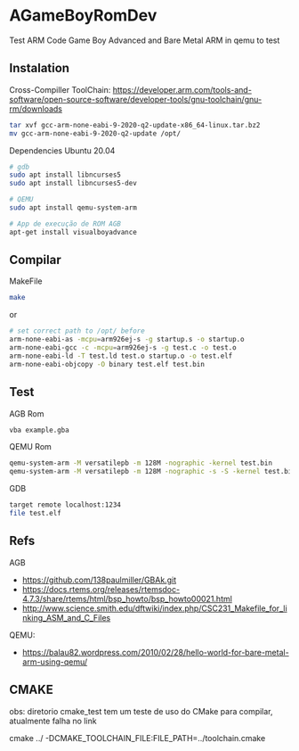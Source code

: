 # AGameBoyRomDev
Test ARM Code Game Boy Advanced and Bare Metal ARM in qemu to test

## Instalation
Cross-Compiller ToolChain: https://developer.arm.com/tools-and-software/open-source-software/developer-tools/gnu-toolchain/gnu-rm/downloads
```bash
tar xvf gcc-arm-none-eabi-9-2020-q2-update-x86_64-linux.tar.bz2
mv gcc-arm-none-eabi-9-2020-q2-update /opt/
```

Dependencies Ubuntu 20.04
```bash
# gdb
sudo apt install libncurses5
sudo apt install libncurses5-dev

# QEMU
sudo apt install qemu-system-arm

# App de execução de ROM AGB
apt-get install visualboyadvance
```

## Compilar
MakeFile
```bash
make
```
or
```bash
# set correct path to /opt/ before
arm-none-eabi-as -mcpu=arm926ej-s -g startup.s -o startup.o
arm-none-eabi-gcc -c -mcpu=arm926ej-s -g test.c -o test.o
arm-none-eabi-ld -T test.ld test.o startup.o -o test.elf
arm-none-eabi-objcopy -O binary test.elf test.bin
```

## Test
AGB Rom
```bash
vba example.gba 
```
QEMU Rom
```bash
qemu-system-arm -M versatilepb -m 128M -nographic -kernel test.bin
qemu-system-arm -M versatilepb -m 128M -nographic -s -S -kernel test.bin
```

GDB
```bash
target remote localhost:1234
file test.elf
```

## Refs
AGB
- https://github.com/138paulmiller/GBAk.git
- https://docs.rtems.org/releases/rtemsdoc-4.7.3/share/rtems/html/bsp_howto/bsp_howto00021.html
- http://www.science.smith.edu/dftwiki/index.php/CSC231_Makefile_for_linking_ASM_and_C_Files

QEMU:
- https://balau82.wordpress.com/2010/02/28/hello-world-for-bare-metal-arm-using-qemu/


## CMAKE
obs: diretorio cmake_test tem um teste de uso do CMake para compilar, atualmente falha no link

cmake ../ -DCMAKE_TOOLCHAIN_FILE:FILE_PATH=../toolchain.cmake